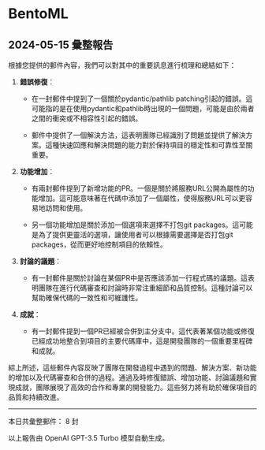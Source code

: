 # BentoML

## 2024-05-15 彙整報告

根據您提供的郵件內容，我們可以對其中的重要訊息進行梳理和總結如下：



1. **錯誤修復**：

   - 在一封郵件中提到了一個關於pydantic/pathlib patching引起的錯誤。這可能指的是在使用pydantic和pathlib時出現的一個問題，可能是由於兩者之間的衝突或不相容性引起的錯誤。

   - 郵件中提供了一個解決方法，這表明團隊已經識別了問題並提供了解決方案。這種快速回應和解決問題的能力對於保持項目的穩定性和可靠性至關重要。



2. **功能增加**：

   - 有兩封郵件提到了新增功能的PR。一個是關於將服務URL公開為屬性的功能增加。這可能意味著在代碼中添加了一個屬性，使得服務URL可以更容易地訪問和使用。

   - 另一個功能增加是關於添加一個選項來選擇不打包git packages。這可能是為了提供更靈活的選項，讓使用者可以根據需要選擇是否打包git packages，從而更好地控制項目的依賴性。



3. **討論的議題**：

   - 有一封郵件是關於討論在某個PR中是否應該添加一行程式碼的議題。這表明團隊在進行代碼審查和討論時非常注重細節和品質控制。這種討論可以幫助確保代碼的一致性和可維護性。



4. **成就**：

   - 有一封郵件提到一個PR已經被合併到主分支中。這代表著某個功能或修復已經成功地整合到項目的主要代碼庫中，這是開發團隊的一個重要里程碑和成就。



綜上所述，這些郵件內容反映了團隊在開發過程中遇到的問題、解決方案、新功能的增加以及代碼審查和合併的過程。通過及時修復錯誤、增加功能、討論議題和實現成就，團隊展現了高效的合作和專業的開發能力。這些努力將有助於確保項目的品質和持續改進。



---



本日共彙整郵件： 8 封



以上報告由 OpenAI GPT-3.5 Turbo 模型自動生成。
